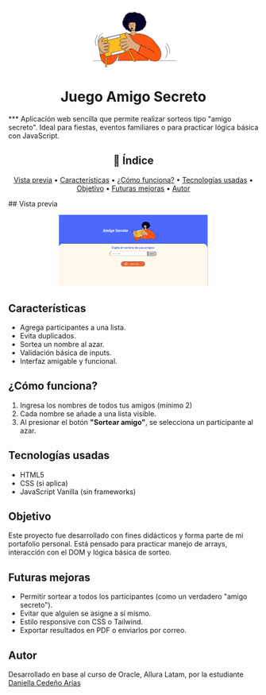 
<p align="center">
  <img src="assets/amigo-secreto.png" alt="Logo del proyecto" width="200">
</p>
<h1 align="center"> Juego Amigo Secreto </h1>
*** 
Aplicación web sencilla que permite realizar sorteos tipo "amigo secreto". Ideal para fiestas, eventos familiares o para practicar lógica básica con JavaScript.

<h2 align="center">🧭 Índice</h2>
<p align="center">
  <a href="#vista-previa">Vista previa</a> •
  <a href="#características"> Características</a> •
  <a href="#como-funciona">¿Cómo funciona?</a> •
  <a href="#tecnologias-usadas">Tecnologías usadas</a> •
  <a href="#objetivo"> Objetivo</a> •
  <a href="#futuras-mejoras"> Futuras mejoras</a> •
  <a href="#autor"> Autor</a>
</p>
## Vista previa
<p align="center">
  <img src="assets/vista-previa.png" alt="Ejemplo de la app" width="300">
</p>

## Características
- Agrega participantes a una lista.
- Evita duplicados.
- Sortea un nombre al azar.
- Validación básica de inputs.
- Interfaz amigable y funcional.

## ¿Cómo funciona?

1. Ingresa los nombres de todos tus amigos (mínimo 2)
2.  Cada nombre se añade a una lista visible.
3. Al presionar el botón **"Sortear amigo"**, se selecciona un participante al azar.

## Tecnologías usadas

- HTML5
- CSS (si aplica)
- JavaScript Vanilla (sin frameworks)

## Objetivo

Este proyecto fue desarrollado con fines didácticos y forma parte de mi portafolio personal. Está pensado para practicar manejo de arrays, interacción con el DOM y lógica básica de sorteo.

## Futuras mejoras
- Permitir sortear a todos los participantes (como un verdadero "amigo secreto").
- Evitar que alguien se asigne a sí mismo.
- Estilo responsive con CSS o Tailwind.
- Exportar resultados en PDF o enviarlos por correo.

## Autor
Desarrollado en base al curso de Oracle, Allura Latam, por la estudiante [Daniella Cedeño Arias](https://github.com/dacerioas)